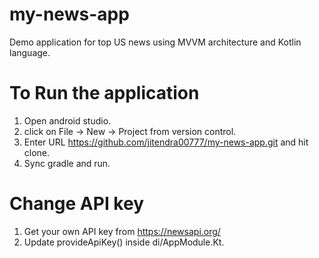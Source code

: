 # my-news-app
Demo application for top US news using MVVM architecture and Kotlin language. 

# To Run the application 
1. Open android studio.
2. click on File -> New -> Project from version control.
3. Enter URL https://github.com/jitendra00777/my-news-app.git and hit clone.
4. Sync gradle and run.

# Change API key
1. Get your own API key from https://newsapi.org/
2. Update provideApiKey() inside di/AppModule.Kt.
